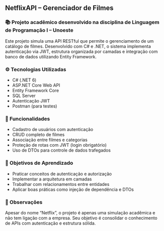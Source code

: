 ## NetflixAPI – Gerenciador de Filmes

### 📚 Projeto acadêmico desenvolvido na disciplina de Linguagem de Programação I – Unoeste

Este projeto simula uma API RESTful que permite o gerenciamento de um catálogo de filmes. Desenvolvido com C# e .NET, o sistema implementa autenticação via JWT, estrutura organizada por camadas e integração com banco de dados utilizando Entity Framework.

### ⚙️ Tecnologias Utilizadas
- C# (.NET 6)
- ASP.NET Core Web API
- Entity Framework Core
- SQL Server
- Autenticação JWT
- Postman (para testes)

### 🧩 Funcionalidades
- Cadastro de usuários com autenticação
- CRUD completo de filmes
- Associação entre filmes e categorias
- Proteção de rotas com JWT (login obrigatório)
- Uso de DTOs para controle de dados trafegados

### 🎯 Objetivos de Aprendizado
- Praticar conceitos de autenticação e autorização
- Implementar a arquitetura em camadas
- Trabalhar com relacionamentos entre entidades
- Aplicar boas práticas como injeção de dependência e DTOs

### 📝 Observações
Apesar do nome “Netflix”, o projeto é apenas uma simulação acadêmica e não tem ligação com a empresa. Seu objetivo é consolidar o conhecimento de APIs com autenticação e estrutura sólida.
